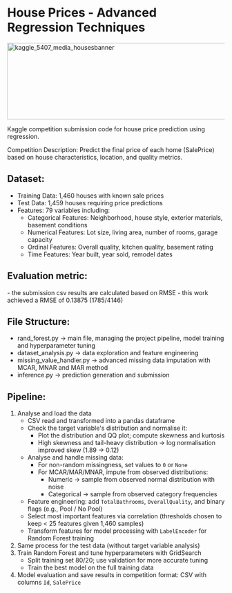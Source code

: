 # House Prices - Advanced Regression Techniques
<img width="1000" height="177" alt="kaggle_5407_media_housesbanner" src="https://github.com/user-attachments/assets/f8e11f3e-c9c8-453a-9497-e838140697a0" />

Kaggle competition submission code for house price prediction using regression.
 
Competition Description: Predict the final price of each home (SalePrice) based on house characteristics, location, and quality metrics.

 <h2>Dataset:</h2>
  <ul>
  <li>Training Data: 1,460 houses with known sale prices</li>
  <li>Test Data: 1,459 houses requiring price predictions</li>
  <li>
    Features: 79 variables including:
    <ul>
      <li>Categorical Features: Neighborhood, house style, exterior materials, basement conditions</li>
      <li>Numerical Features: Lot size, living area, number of rooms, garage capacity</li>
      <li>Ordinal Features: Overall quality, kitchen quality, basement rating</li>
      <li>Time Features: Year built, year sold, remodel dates</li>
    </ul>
  </li>
</ul>

  

<h2>Evaluation metric:</h2>
 - the submission csv results are calculated based on RMSE
 - this work achieved a RMSE of 0.13875 (1785/4146)

<h2>File Structure:</h2>

 - rand_forest.py -> main file, managing the project pipeline, model training and hyperparameter tuning
 - dataset_analysis.py  -> data exploration and feature engineering
 - missing_value_handler.py -> advanced missing data imputation with MCAR, MNAR and MAR method
 - inference.py -> prediction generation and submission

<h2>Pipeline:</h2>
 <ol>
  <li>
    Analyse and load the data
    <ul>
      <li>CSV read and transformed into a pandas dataframe</li>
      <li>
        Check the target variable's distribution and normalise it:
        <ul>
          <li>Plot the distribution and QQ plot; compute skewness and kurtosis</li>
          <li>High skewness and tail-heavy distribution → log normalisation improved skew (1.89 → 0.12)</li>
        </ul>
      </li>
      <li>
        Analyse and handle missing data:
        <ul>
          <li>For non-random missingness, set values to <code>0</code> or <code>None</code></li>
          <li>For MCAR/MAR/MNAR, impute from observed distributions:
            <ul>
              <li>Numeric → sample from observed normal distribution with noise</li>
              <li>Categorical → sample from observed category frequencies</li>
            </ul>
          </li>
        </ul>
      </li>
      <li>Feature engineering: add <code>TotalBathrooms</code>, <code>OverallQuality</code>, and binary flags (e.g., Pool / No Pool)</li>
      <li>Select most important features via correlation (thresholds chosen to keep &lt; 25 features given 1,460 samples)</li>
      <li>Transform features for model processing with <code>LabelEncoder</code> for Random Forest training</li>
    </ul>
  </li>

  <li>Same process for the test data (without target variable analysis)</li>

  <li>
    Train Random Forest and tune hyperparameters with GridSearch
    <ul>
      <li>Split training set 80/20; use validation for more accurate tuning</li>
      <li>Train the best model on the full training data</li>
    </ul>
  </li>

  <li>Model evaluation and save results in competition format: CSV with columns <code>Id</code>, <code>SalePrice</code></li>
</ol>


      
         
    
  
 

 
